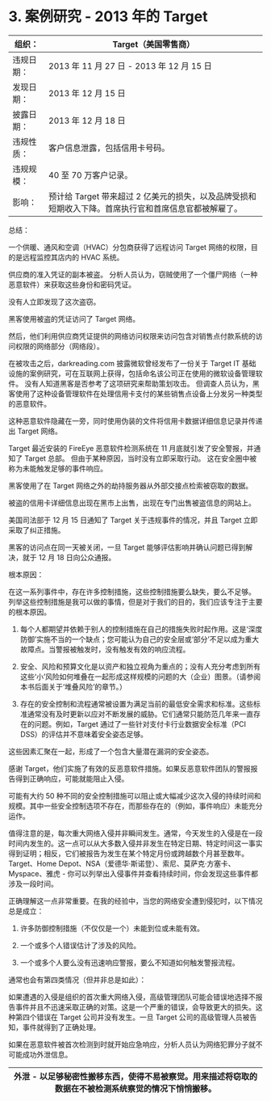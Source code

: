 # 3. 案例研究 - 2013 年的 Target

| 组织： | Target（美国零售商） |
| --- | --- |
| 违规日期： | 2013 年 11 月 27 日 - 2013 年 12 月 15 日 |
| 发现日期： | 2013 年 12 月 15 日 |
| 披露日期： | 2013 年 12 月 18 日 |
| 违规性质： | 客户信息泄露，包括信用卡号码。 |
| 违规规模： | 40 至 70 万客户记录。 |
| 影响： | 预计给 Target 带来超过 2 亿美元的损失，以及品牌受损和短期收入下降。首席执行官和首席信息官都被解雇了。 |

总结：

一个供暖、通风和空调（HVAC）分包商获得了远程访问 Target 网络的权限，目的是远程监控其店内的 HVAC 系统。

供应商的准入凭证的副本被盗。 分析人员认为，窃贼使用了一个僵尸网络（一种恶意软件）来获取这些身份和密码凭证。

没有人立即发现了这次盗窃。

黑客使用被盗的凭证访问了 Target 网络。

然后，他们利用供应商凭证提供的网络访问权限来访问包含对销售点付款系统的访问权限的网络部分（网络段）。

在被攻击之后，darkreading.com 披露微软曾经发布了一份关于 Target IT 基础设施的案例研究，可在互联网上获得，包括命名该公司正在使用的微软设备管理软件。 没有人知道黑客是否参考了这项研究来帮助策划攻击。 但调查人员认为，黑客使用了这种设备管理软件在处理信用卡支付的某些销售点设备上分发另一种类型的恶意软件。

这种恶意软件隐藏在一旁，同时使用伪装的文件将信用卡数据详细信息记录并传递出 Target 网络。

Target 最近安装的 FireEye 恶意软件检测系统在 11 月底就引发了安全警报，并通知了 Target 总部。 但由于某种原因，当时没有立即采取行动。 这在安全圈中被称为未能触发足够的事件响应。

黑客使用了在 Target 网络之外的劫持服务器从外部交接点检索被窃取的数据。

被盗的信用卡详细信息出现在黑市上出售，出现在专门出售被盗信息的网站上。

美国司法部于 12 月 15 日通知了 Target 关于违规事件的情况，并且 Target 立即采取了纠正措施。

黑客的访问点在同一天被关闭，一旦 Target 能够评估影响并确认问题已得到解决，就于 12 月 18 日向公众通报。

根本原因：

在这一系列事件中，存在许多控制措施，这些控制措施要么缺失，要么不足够。 列举这些控制措施是我可以做的事情，但是对于我们的目的，我们应该专注于主要的根本原因。

1.  每个人都期望并依赖于别人的控制措施在自己的措施失败时起作用。这是‘深度防御’实施不当的一个缺点；您可能认为自己的安全层或‘部分’不足以成为重大故障点。当警报被触发时，没有触发有效的响应流程。

1.  安全、风险和预算文化是以资产和独立视角为重点的；没有人充分考虑到所有这些‘小’风险如何堆叠在一起形成这样规模的问题的大（企业）图景。（请参阅本书后面关于‘堆叠风险’的章节。）

1.  存在的安全控制和流程通常被设置为满足当前的最低安全需求和标准。这些标准通常没有及时更新以应对不断发展的威胁。它们通常只能防范几年来一直存在的问题。例如，Target 通过了一些针对支付卡行业数据安全标准（PCI DSS）的评估并不意味着安全姿态足够。

这些因素汇聚在一起，形成了一个包含大量潜在漏洞的安全姿态。

感谢 Target，他们实施了有效的反恶意软件措施。如果反恶意软件团队的警报报告得到正确响应，可能就能阻止入侵。

可能有大约 50 种不同的安全控制措施可以阻止或大幅减少这次入侵的持续时间和规模。其中一些安全控制选项不存在，而那些存在的（例如，事件响应）未能充分运作。

值得注意的是，每次重大网络入侵并非瞬间发生。通常，今天发生的入侵是在一段时间内发生的。这一点可以从大多数入侵并非发生在特定日期、特定时间这一事实得到证明；相反，它们被报告为发生在某个特定月份或跨越数个月甚至数年。Target、Home Depot、NSA（爱德华·斯诺登）、索尼、莫萨克·方塞卡、Myspace、雅虎 - 你可以列举出入侵事件并查看持续时间，你会发现这些事件都涉及一段时间。

正确理解这一点非常重要。在我的经验中，当您的网络安全遭到侵犯时，以下情况总是成立：

1.  许多防御控制措施（不仅仅是一个）未能到位或未能有效。

1.  一个或多个人错误估计了涉及的风险。

1.  一个或多个人要么没有迅速响应警报，要么不知道如何触发警报流程。

通常也会有第四类情况（但并非总是如此）：

如果遭遇的入侵是组织的首次重大网络入侵，高级管理团队可能会错误地选择不报告事件并且不迅速采取正确的对策。这是一个严重的错误，会导致更大的损失。这种第四个错误在 Target 公司并没有发生。一旦 Target 公司的高级管理人员被告知，事件就得到了正确处理。

如果在恶意软件被首次检测到时就开始应急响应，分析人员认为网络犯罪分子就不可能成功外泄信息。

| 外泄 - 以足够秘密性搬移东西，使得不易被察觉。用来描述将窃取的数据在不被检测系统察觉的情况下悄悄搬移。 |
| --- |
